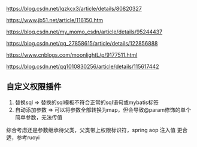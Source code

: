 https://blog.csdn.net/lqzkcx3/article/details/80820327

https://www.jb51.net/article/116150.htm

https://blog.csdn.net/my_momo_csdn/article/details/95244437

https://blog.csdn.net/qq_27858615/article/details/122856888

https://www.cnblogs.com/moonlightL/p/9177511.html

https://blog.csdn.net/qq1010830256/article/details/115617442


## 自定义权限插件

1. 替换sql => 替换的sql模板不符合正常的sql语句或mybatis标签
2. 自动添加参数 => 可以将参数全部转换为map，但会导致@param修饰的单个简单参数，无法传值

综合考虑还是参数继承待父类，父类带上权限标识符，spring aop 注入值 更合适，参考ruoyi